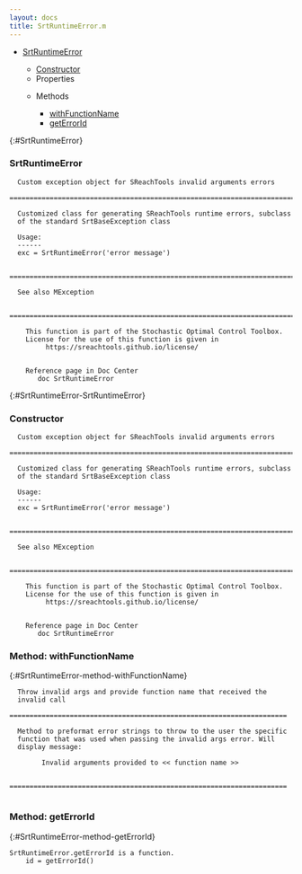 ```yaml
---
layout: docs
title: SrtRuntimeError.m
---
```


<ul class="doc-list">
    <li class="doc-list"><a href="#SrtRuntimeError">SrtRuntimeError</a></li>
    <ul class="doc-list">
        <li><a href="#SrtRuntimeError-SrtRuntimeError">Constructor</a></li>
        <li>Properties</li>
        <ul class="doc-list">
        </ul>
        <li>Methods</li>
        <ul class="doc-list">
            <li class="doc-list"><a href="#SrtRuntimeError-method-withFunctionName">withFunctionName</a></li>
            <li class="doc-list"><a href="#SrtRuntimeError-method-getErrorId">getErrorId</a></li>
        </ul>
    </ul>
</ul>

{:#SrtRuntimeError}
### SrtRuntimeError
```
  Custom exception object for SReachTools invalid arguments errors
  ============================================================================
  
  Customized class for generating SReachTools runtime errors, subclass 
  of the standard SrtBaseException class
 
  Usage:
  ------
  exc = SrtRuntimeError('error message')
 
  ============================================================================
 
  See also MException
 
  ============================================================================
 
    This function is part of the Stochastic Optimal Control Toolbox.
    License for the use of this function is given in
         https://sreachtools.github.io/license/
  

    Reference page in Doc Center
       doc SrtRuntimeError

```

{:#SrtRuntimeError-SrtRuntimeError}
### Constructor
```
  Custom exception object for SReachTools invalid arguments errors
  ============================================================================
  
  Customized class for generating SReachTools runtime errors, subclass 
  of the standard SrtBaseException class
 
  Usage:
  ------
  exc = SrtRuntimeError('error message')
 
  ============================================================================
 
  See also MException
 
  ============================================================================
 
    This function is part of the Stochastic Optimal Control Toolbox.
    License for the use of this function is given in
         https://sreachtools.github.io/license/
  

    Reference page in Doc Center
       doc SrtRuntimeError

```

### Method: withFunctionName
{:#SrtRuntimeError-method-withFunctionName}
```
  Throw invalid args and provide function name that received the 
  invalid call
  =====================================================================
  
  Method to preformat error strings to throw to the user the specific
  function that was used when passing the invalid args error. Will 
  display message:
  
        Invalid arguments provided to << function name >>
  
  =====================================================================
  
```

### Method: getErrorId
{:#SrtRuntimeError-method-getErrorId}
```
SrtRuntimeError.getErrorId is a function.
    id = getErrorId()
```

